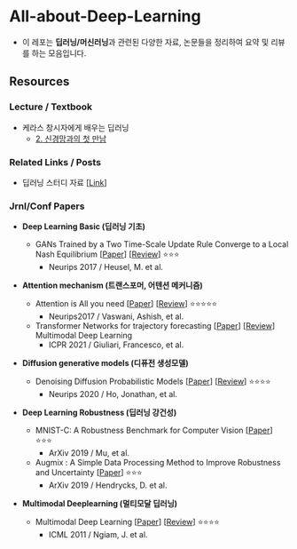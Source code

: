 # All-about-Deep-Learning
- 이 레포는 **딥러닝/머신러닝**과 관련된 다양한 자료, 논문들을 정리하여 요약 및 리뷰를 하는 모음입니다.

## Resources

### Lecture / Textbook

- 케라스 창시자에게 배우는 딥러닝
  - [2. 신경망과의 첫 만남]()




### Related Links / Posts

- 딥러닝 스터디 자료 [[Link](https://bbongcol.github.io/deep-learning-bookmarks/)]



### Jrnl/Conf Papers

- **Deep Learning Basic (딥러닝 기초)**
  - GANs Trained by a Two Time-Scale Update Rule Converge to a Local Nash Equilibrium [[Paper]()] [[Review](./review/fid_score.md)] ⭐⭐⭐
    - Neurips 2017 / Heusel, M. et al.

- **Attention mechanism (트랜스포머, 어텐션 메커니즘)**
  - Attention is All you need [[Paper](./papers/transformer.pdf)] [[Review](./review/transformer.pdf)] ⭐⭐⭐⭐⭐
    - Neurips2017 / Vaswani, Ashish, et al.
  - Transformer Networks for trajectory forecasting [[Paper]()] [[Review](./review/traj_transformer.pdf)] Multimodal Deep Learning
    - ICPR 2021 / Giuliari, Francesco, et al.
- **Diffusion generative models (디퓨전 생성모델)**
  - Denoising Diffusion Probabilistic Models [[Paper]()] [[Review](./review/ddpm.md)] ⭐⭐⭐⭐
    - Neurips 2020 / Ho, Jonathan, et al.
- **Deep Learning Robustness (딥러닝 강건성)**
  - MNIST-C: A Robustness Benchmark for Computer Vision [[Paper](./papers/mnist_c.pdf)] ⭐⭐⭐
    - ArXiv 2019 / Mu, et al.
  - Augmix : A Simple Data Processing Method to Improve Robustness and Uncertainty [[Paper](./papers/augmix.pdf)]  ⭐⭐⭐
    - ArXiv 2019 / Hendrycks, D. et al.
- **Multimodal Deeplearning (멀티모달 딥러닝)**
  - Multimodal Deep Learning [[Paper]()] [[Review](./review/multimodal_dl.pdf)] ⭐⭐⭐⭐
    - ICML 2011 / Ngiam, J. et al.
